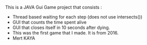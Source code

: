 This is a JAVA Gui Game project that consists :  

- Thread based waiting for each step (does not use intersects())
- GUI that counts the time spent alive
- GUI that closes itself in 10 seconds after dying.
- This was the first game that I made. It is from 2016.
- Mert KAYA
